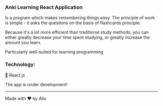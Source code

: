 ### Anki Learning React Application
Is a program which makes remembering things easy. The principle of work is simple - it asks the questions on the basis of flashcards principle.

Because it's a lot more efficient than traditional study methods, you can either greatly decrease your time spent studying, or greatly increase the amount you learn.

Particularly well-suited for learning programming

### Technology:

:small_orange_diamond: React.js

The app is under development!

---
Made with ♥ by Alio